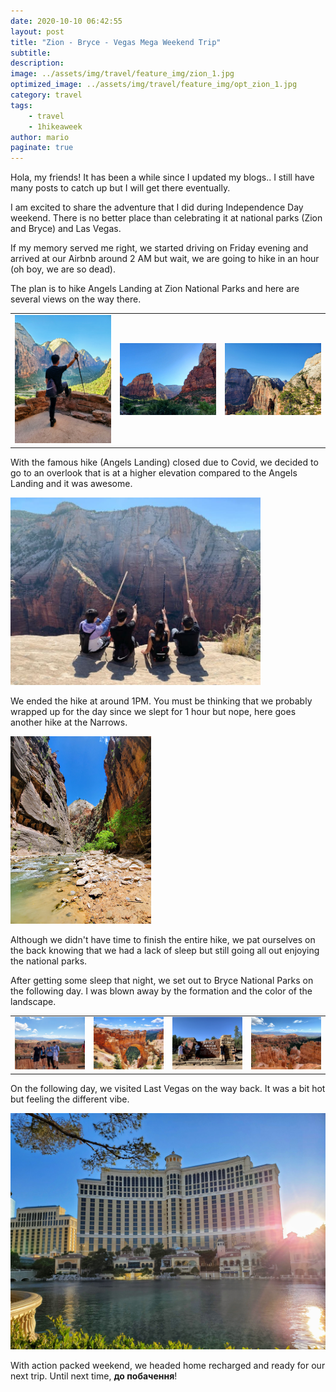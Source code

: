```yaml
---
date: 2020-10-10 06:42:55
layout: post
title: "Zion - Bryce - Vegas Mega Weekend Trip"
subtitle:
description:
image: ../assets/img/travel/feature_img/zion_1.jpg
optimized_image: ../assets/img/travel/feature_img/opt_zion_1.jpg
category: travel
tags:
    - travel
    - 1hikeaweek
author: mario
paginate: true
---
```


Hola, my friends! It has been a while since I updated my blogs.. I still have many posts to catch up but I will get there eventually.

I am excited to share the adventure that I did during Independence Day weekend. There is no better place than celebrating it at national parks (Zion and Bryce) and Las Vegas.

If my memory served me right, we started driving on Friday evening and arrived at our Airbnb around 2 AM but wait, we are going to hike in an hour (oh boy, we are so dead).

The plan is to hike Angels Landing at Zion National Parks and here are several views on the way there.

<table><tr>
    <td> <img src="../assets/img/travel/zion_bryce_vegas/zion_1.jpg" alt="zion 1" style="width: 250px;"/> </td>
    <td> <img src="../assets/img/travel/zion_bryce_vegas/zion_2.jpg" alt="zion 2" style="width: 250px;"/> </td>
    <td> <img src="../assets/img/travel/zion_bryce_vegas/zion_4.jpg" alt="zion 4" style="width: 250px;"/> </td>
</tr></table>

With the famous hike (Angels Landing) closed due to Covid, we decided to go to an overlook that is at a higher elevation compared to the Angels Landing and it was awesome.

<img src="../assets/img/travel/zion_bryce_vegas/zion_3.jpg" style="height: 300px;" alt="zion 3"/>

We ended the hike at around 1PM. You must be thinking that we probably wrapped up for the day since we slept for 1 hour but nope, here goes another hike at the Narrows.

<img src="../assets/img/travel/zion_bryce_vegas/narrows.jpg" style="height: 300px;" alt="narrows"/>

Although we didn't have time to finish the entire hike, we pat ourselves on the back knowing that we had a lack of sleep but still going all out enjoying the national parks.

After getting some sleep that night, we set out to Bryce National Parks on the following day. I was blown away by the formation and the color of the landscape.

<table><tr>
    <td> <img src="../assets/img/travel/zion_bryce_vegas/bryce_1.jpg" alt="bryce 1" style="width: 250px;"/> </td>
    <td> <img src="../assets/img/travel/zion_bryce_vegas/bryce_2.jpg" alt="bryce 2" style="width: 250px;"/> </td>
    <td> <img src="../assets/img/travel/zion_bryce_vegas/bryce_3.jpg" alt="bryce 3" style="width: 250px;"/> </td>
    <td> <img src="../assets/img/travel/zion_bryce_vegas/bryce_4.jpg" alt="bryce 4" style="width: 250px;"/> </td>
</tr></table>

On the following day, we visited Last Vegas on the way back. It was a bit hot but feeling the different vibe.

<img src="../assets/img/travel/zion_bryce_vegas/vegas.jpg" alt="otw_baden"/>

With action packed weekend, we headed home recharged and ready for our next trip. Until next time, **до побачення**!

